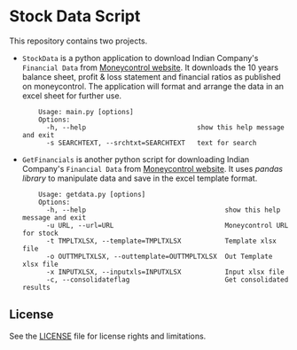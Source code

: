 # Stock Data Script

This repository contains two projects. 
* `StockData` is a python application to download Indian Company's `Financial Data` from [Moneycontrol website](http://www.moneycontrol.com). It downloads the 10 years balance sheet, profit & loss statement and financial ratios as published on moneycontrol. The application will format and arrange the data in an excel sheet for further use. 

          Usage: main.py [options]
          Options:
            -h, --help                            show this help message and exit
            -s SEARCHTEXT, --srchtxt=SEARCHTEXT   text for search
* `GetFinancials` is another python script for downloading Indian Company's `Financial Data` from [Moneycontrol website](http://www.moneycontrol.com). It uses *pandas library* to manipulate data and save in the excel template format. 

          Usage: getdata.py [options]
          Options:
            -h, --help                                   show this help message and exit
            -u URL, --url=URL                            Moneycontrol URL for stock
            -t TMPLTXLSX, --template=TMPLTXLSX           Template xlsx file
            -o OUTTMPLTXLSX, --outtemplate=OUTTMPLTXLSX  Out Template xlsx file
            -x INPUTXLSX, --inputxls=INPUTXLSX           Input xlsx file
            -c, --consolidateflag                        Get consolidated results

## License

See the [LICENSE](LICENSE.md) file for license rights and limitations.
